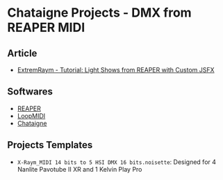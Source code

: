 # Chataigne Projects - DMX from REAPER MIDI

## Article

* [ExtremRaym - Tutorial: Light Shows from REAPER with Custom JSFX](https://www.extremraym.com/tutorial-light-shows-from-reaper-with-custom-jsfx/)

## Softwares
* [REAPER](https://www.reaper.fm)
* [LoopMIDI](https://www.tobias-erichsen.de/software/loopmidi.html)
* [Chataigne](https://benjamin.kuperberg.fr/chataigne/fr)

## Projects Templates

* `X-Raym_MIDI 14 bits to 5 HSI DMX 16 bits.noisette`: Designed for 4 Nanlite Pavotube II XR and 1 Kelvin Play Pro
